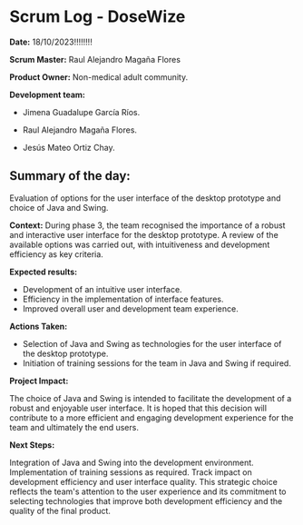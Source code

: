 
# Scrum Log - DoseWize

**Date:** 18/10/2023!!!!!!!!

**Scrum Master:** Raul Alejandro Magaña Flores

**Product Owner:** Non-medical adult community.

  

**Development team:**

- Jimena Guadalupe García Ríos.

- Raul Alejandro Magaña Flores.

- Jesús Mateo Ortiz Chay.

## Summary of the day:
Evaluation of options for the user interface of the desktop prototype and choice of Java and Swing.

**Context:**
During phase 3, the team recognised the importance of a robust and interactive user interface for the desktop prototype. A review of the available options was carried out, with intuitiveness and development efficiency as key criteria.

**Expected results:**

- Development of an intuitive user interface.
- Efficiency in the implementation of interface features.
- Improved overall user and development team experience.

**Actions Taken:**
- Selection of Java and Swing as technologies for the user interface of the desktop prototype.
- Initiation of training sessions for the team in Java and Swing if required.

**Project Impact:**

The choice of Java and Swing is intended to facilitate the development of a robust and enjoyable user interface. It is hoped that this decision will contribute to a more efficient and engaging development experience for the team and ultimately the end users.

**Next Steps:**

Integration of Java and Swing into the development environment.
Implementation of training sessions as required.
Track impact on development efficiency and user interface quality.
This strategic choice reflects the team's attention to the user experience and its commitment to selecting technologies that improve both development efficiency and the quality of the final product.